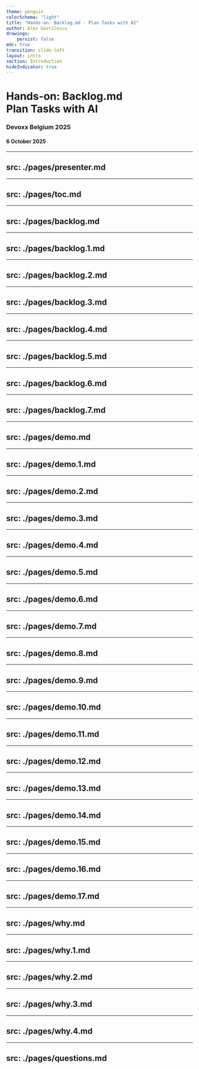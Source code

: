 ```yaml
---
theme: penguin
colorSchema: "light"
title: "Hands-on: Backlog.md - Plan Tasks with AI"
author: Alex Gavrilescu
drawings:
    persist: false
mdc: true
transition: slide-left
layout: intro
section: Introduction
hideIndicator: true
---
```


<h1>
Hands-on: Backlog.md <br>
<div class="text-5xl pb-4">Plan Tasks with AI</div>
</h1>

### Devoxx Belgium 2025

#### 6 October 2025

---
src: ./pages/presenter.md
---

---
src: ./pages/toc.md
---

---
src: ./pages/backlog.md
---

---
src: ./pages/backlog.1.md
---

---
src: ./pages/backlog.2.md
---

---
src: ./pages/backlog.3.md
---

---
src: ./pages/backlog.4.md
---

---
src: ./pages/backlog.5.md
---

---
src: ./pages/backlog.6.md
---

---
src: ./pages/backlog.7.md
---

---
src: ./pages/demo.md
---

---
src: ./pages/demo.1.md
---

---
src: ./pages/demo.2.md
---

---
src: ./pages/demo.3.md
---

---
src: ./pages/demo.4.md
---

---
src: ./pages/demo.5.md
---

---
src: ./pages/demo.6.md
---

---
src: ./pages/demo.7.md
---

---
src: ./pages/demo.8.md
---

---
src: ./pages/demo.9.md
---

---
src: ./pages/demo.10.md
---

---
src: ./pages/demo.11.md
---

---
src: ./pages/demo.12.md
---

---
src: ./pages/demo.13.md
---

---
src: ./pages/demo.14.md
---

---
src: ./pages/demo.15.md
---

---
src: ./pages/demo.16.md
---

---
src: ./pages/demo.17.md
---

---
src: ./pages/why.md
---

---
src: ./pages/why.1.md
---

---
src: ./pages/why.2.md
---

---
src: ./pages/why.3.md
---

---
src: ./pages/why.4.md
---

---
src: ./pages/questions.md
---
